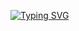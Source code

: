 <a href="https://git.io/typing-svg"><img src="https://readme-typing-svg.herokuapp.com?font=Fira+Code&pause=1000&width=435&lines=Hello!+My+name+is+Alex" alt="Typing SVG" /></a>
